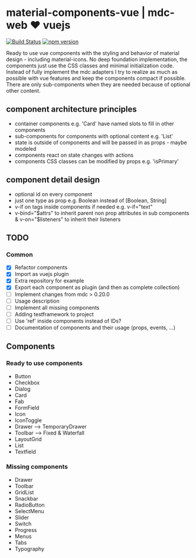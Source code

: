 # material-components-vue | mdc-web &#9829; vuejs

[![Build Status](https://travis-ci.org/matsp/material-components-vue.svg?branch=master)](https://travis-ci.org/matsp/material-components-web) 
[![npm version](https://badge.fury.io/js/material-components-vue.svg)](https://badge.fury.io/js/material-components-vue)

Ready to use vue components with the styling and behavior of material design - including material-icons.
No deep foundation implementation, the components just use the CSS classes and minimal initialization code.
Instead of fully implement the mdc adapters I try to realize as much as possible with vue features and keep the
components compact if possible. There are only sub-components when they are needed because of optional other content.

## component architecture principles

* container components e.g. 'Card' have named slots to fill in other components
* sub-components for components with optional content e.g. 'List'
* state is outside of components and will be passed in as props - maybe modeled
* components react on state changes with actions
* components CSS classes can be modified by props e.g. 'isPrimary'

## component detail design
* optional id on every component
* just one type as prop e.g. Boolean instead of [Boolean, String]
* v-if on tags inside components if needed e.g. v-if="text" 
* v-bind="$attrs" to inherit parent non prop attributes in sub components & v-on="$listeners" to inherit their listeners


## TODO

### Common
* [x] Refactor components
* [x] Import as vuejs plugin
* [x] Extra repository for example
* [x] Export each component as plugin (and then as complete collection)
* [ ] Implement changes from mdc > 0.20.0
* [ ] Usage description
* [ ] Implement all missing components
* [ ] Adding testframework to project
* [ ] Use 'ref' inside components instead of IDs?
* [ ] Documentation of components and their usage (props, events, ...)

## Components

### Ready to use components
* Button
* Checkbox
* Dialog
* Card
* Fab
* FormField
* Icon
* IconToggle
* Drawer --> TemporaryDrawer
* Toolbar --> Fixed & Waterfall
* LayoutGrid
* List
* Textfield

### Missing components
* Drawer
* Toolbar
* GridList
* Snackbar
* RadioButton
* SelectMenu
* Slider
* Switch
* Progress
* Menus
* Tabs
* Typography
